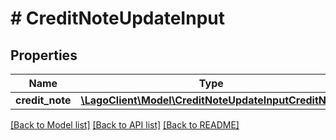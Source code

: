 # # CreditNoteUpdateInput

## Properties

Name | Type | Description | Notes
------------ | ------------- | ------------- | -------------
**credit_note** | [**\LagoClient\Model\CreditNoteUpdateInputCreditNote**](CreditNoteUpdateInputCreditNote.md) |  |

[[Back to Model list]](../../README.md#models) [[Back to API list]](../../README.md#endpoints) [[Back to README]](../../README.md)
